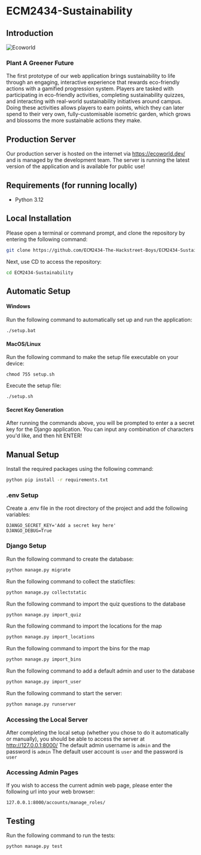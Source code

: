 # ECM2434-Sustainability

## Introduction
![Ecoworld](https://ecoworld.dev/static/resources/Logo.webp)
### Plant A Greener Future

The first prototype of our web application brings sustainability to life through an engaging, interactive experience that rewards eco-friendly actions with a gamified progression system. Players are tasked with participating in eco-friendly activities, completing sustainability quizzes, and interacting with real-world sustainability initiatives around campus. Doing these activities allows players to earn points, which they can later spend to their very own, fully-customisable isometric garden, which grows and blossoms the more sustainable actions they make.


## Production Server
Our production server is hosted on the internet via https://ecoworld.dev/ and is managed by the development team. The server is running the latest version of the application and is available for public use!

## Requirements (for running locally)
- Python 3.12

## Local Installation
Please open a terminal or command prompt, and clone the repository by entering the following command:
```bash
git clone https://github.com/ECM2434-The-Hackstreet-Boys/ECM2434-Sustainability.git
```
Next, use CD to access the repository:
```bash
cd ECM2434-Sustainability
```


## Automatic Setup
#### Windows
Run the following command to automatically set up and run the application:
```Console
./setup.bat
```

#### MacOS/Linux
Run the following command to make the setup file executable on your device:
```Console
chmod 755 setup.sh
```
Execute the setup file:
```Console
./setup.sh
```

#### Secret Key Generation
After running the commands above, you will be prompted to enter a a secret key for the Django application. You can input any combination of characters you'd like, and then hit ENTER! 

## Manual Setup

Install the required packages using the following command:
```bash
python pip install -r requirements.txt
```


### .env Setup
Create a .env file in the root directory of the project and add the following variables:
```dotenv
DJANGO_SECRET_KEY='Add a secret key here'
DJANGO_DEBUG=True
```
### Django Setup
Run the following command to create the database:
```bash
python manage.py migrate
```
Run the following command to collect the staticfiles:
```bash
python manage.py collectstatic
```
Run the following command to import the quiz questions to the database
```bash
python manage.py import_quiz
```
Run the following command to import the locations for the map
```bash
python manage.py import_locations
```
Run the following command to import the bins for the map
```bash
python manage.py import_bins
```
Run the following command to add a default admin and user to the database
```bash
python manage.py import_user
```
Run the following command to start the server:
```bash
python manage.py runserver
```

### Accessing the Local Server
After completing the local setup (whether you chose to do it automatically or manually), you should be able to access the server at http://127.0.0.1:8000/
The default admin username is `admin` and the password is `admin`
The default user account is `user` and the password is `user`

### Accessing Admin Pages
If you wish to access the current admin web page, please enter the following url into your web browser:
```djangourlpath
127.0.0.1:8000/accounts/manage_roles/
```


## Testing
Run the following command to run the tests:
```bash 
python manage.py test
```
